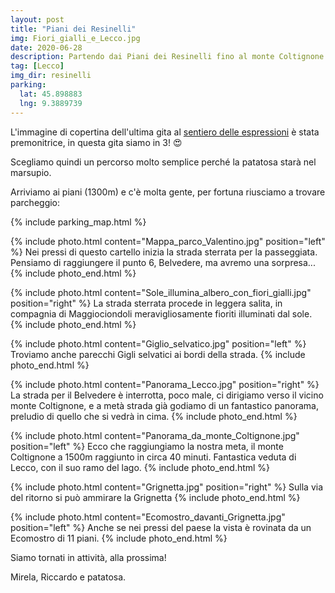 ```yaml
---
layout: post
title: "Piani dei Resinelli"
img: Fiori_gialli_e_Lecco.jpg
date: 2020-06-28
description: Partendo dai Piani dei Resinelli fino al monte Coltignone
tag: [Lecco]
img_dir: resinelli
parking:
  lat: 45.898883
  lng: 9.3889739
---
```


L'immagine di copertina dell'ultima gita al [sentiero delle espressioni](http://mirimonti.it/sentiero-delle-espressioni/) è stata premonitrice, in questa gita siamo in 3! 😍

Scegliamo quindi un percorso molto semplice perché la patatosa starà nel marsupio.

Arriviamo ai piani (1300m) e c'è molta gente, per fortuna riusciamo a trovare parcheggio:

{% include parking_map.html %}

{% include photo.html content="Mappa_parco_Valentino.jpg" position="left" %}
Nei pressi di questo cartello inizia la strada sterrata per la passeggiata. Pensiamo di raggiungere il punto 6, Belvedere, ma avremo una sorpresa...
{% include photo_end.html %}

{% include photo.html content="Sole_illumina_albero_con_fiori_gialli.jpg" position="right" %}
La strada sterrata procede in leggera salita, in compagnia di Maggiociondoli meravigliosamente fioriti illuminati dal sole.
{% include photo_end.html %}

{% include photo.html content="Giglio_selvatico.jpg" position="left" %}
Troviamo anche parecchi Gigli selvatici ai bordi della strada.
{% include photo_end.html %}

{% include photo.html content="Panorama_Lecco.jpg" position="right" %}
La strada per il Belvedere è interrotta, poco male, ci dirigiamo verso il vicino monte Coltignone, e a metà strada già godiamo di un fantastico panorama, preludio di quello che si vedrà in cima.
{% include photo_end.html %}

{% include photo.html content="Panorama_da_monte_Coltignone.jpg" position="left" %}
Ecco che raggiungiamo la nostra meta, il monte Coltignone a 1500m raggiunto in circa 40 minuti.
Fantastica veduta di Lecco, con il suo ramo del lago.
{% include photo_end.html %}

{% include photo.html content="Grignetta.jpg" position="right" %}
Sulla via del ritorno si può ammirare la Grignetta
{% include photo_end.html %}

{% include photo.html content="Ecomostro_davanti_Grignetta.jpg" position="left" %}
Anche se nei pressi del paese la vista è rovinata da un Ecomostro di 11 piani.
{% include photo_end.html %}

Siamo tornati in attività, alla prossima!

Mirela, Riccardo e patatosa.
